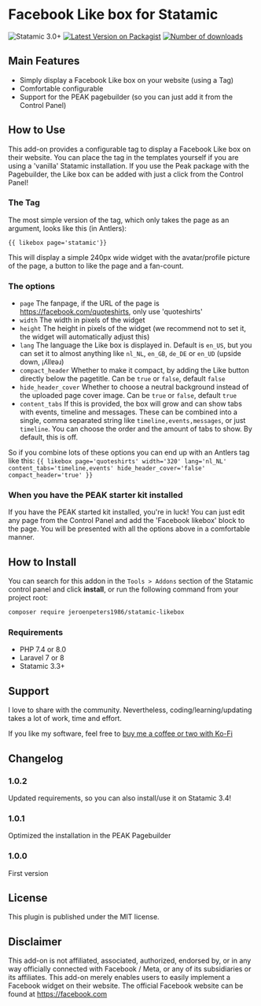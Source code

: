 # Facebook Like box for Statamic
<!-- statamic:hide -->
![Statamic 3.0+](https://img.shields.io/badge/Statamic-3.0+-FF269E?style=for-the-badge&link=https://statamic.com)
[![Latest Version on Packagist](https://img.shields.io/packagist/v/jeroenpeters1986/statamic-likebox.svg?style=for-the-badge)](https://packagist.org/packages/jeroenpeters1986/statamic-likebox)
[![Number of downloads](https://img.shields.io/packagist/dt/jeroenpeters1986/statamic-likebox.svg?style=for-the-badge)](https://packagist.org/packages/jeroenpeters1986/statamic-likebox)
<!-- /statamic:hide -->

## Main Features

 * Simply display a Facebook Like box on your website (using a Tag)
 * Comfortable configurable
 * Support for the PEAK pagebuilder (so you can just add it from the Control Panel)

## How to Use

This add-on provides a configurable tag to display a Facebook Like box on their website.
You can place the tag in the templates yourself if you are using a 'vanilla' Statamic
installation. If you use the Peak package with the Pagebuilder, the Like box can be
added with just a click from the Control Panel!

### The Tag

The most simple version of the tag, which only takes the page as an argument, looks like this (in Antlers):

`{{ likebox page='statamic'}}`
 
This will display a simple 240px wide widget with the avatar/profile picture of the page, 
a button to like the page and a fan-count.

### The options 

 * `page` The fanpage, if the URL of the page is https://facebook.com/quoteshirts, only use 'quoteshirts'
 * `width` The width in pixels of the widget
 * `height` The height in pixels of the widget (we recommend not to set it, the widget will automatically adjust this)
 * `lang` The language the Like box is displayed in. Default is `en_US`, but you can set it to almost anything like `nl_NL`, `en_GB`, `de_DE` or `en_UD` (upside down, ¡ʎllɐǝɹ)
 * `compact_header` Whether to make it compact, by adding the Like button directly below the pagetitle. Can be `true` or `false`, default `false`
 * `hide_header_cover` Whether to choose a neutral background instead of the uploaded page cover image. Can be `true` or `false`, default `true`
 * `content_tabs` If this is provided, the box will grow and can show tabs with events, timeline and messages. These can be combined into a single, comma separated string like `timeline,events,messages`, or just `timeline`. You can choose the order and the amount of tabs to show. By default, this is off.

So if you combine lots of these options you can end up with an Antlers tag like this:
`{{ likebox page='quoteshirts' width='320' lang='nl_NL' content_tabs='timeline,events' hide_header_cover='false' compact_header='true' }}`

### When you have the PEAK starter kit installed
If you have the PEAK started kit installed, you're in luck! You can just edit any page from the 
Control Panel and add the 'Facebook likebox' block to the page. You will be presented with all 
the options above in a comfortable manner.

## How to Install

You can search for this addon in the `Tools > Addons` section of the Statamic control panel and click **install**, or run the following command from your project root:

``` bash
composer require jeroenpeters1986/statamic-likebox
```

### Requirements
- PHP 7.4 or 8.0
- Laravel 7 or 8
- Statamic 3.3+

## Support
I love to share with the community. Nevertheless, coding/learning/updating takes a lot of work, time and effort.

If you like my software, feel free to [buy me a coffee or two with Ko-Fi](https://ko-fi.com/jeroenpeters) 

## Changelog

### 1.0.2
Updated requirements, so you can also install/use it on Statamic 3.4!

### 1.0.1
Optimized the installation in the PEAK Pagebuilder

### 1.0.0
First version

## License
This plugin is published under the MIT license.

## Disclaimer
This add-on is not affiliated, associated, authorized, endorsed by, or in any way officially connected with 
Facebook / Meta, or any of its subsidiaries or its affiliates. This add-on merely enables users to easily implement
a Facebook widget on their website. The official Facebook website can be found at https://facebook.com
